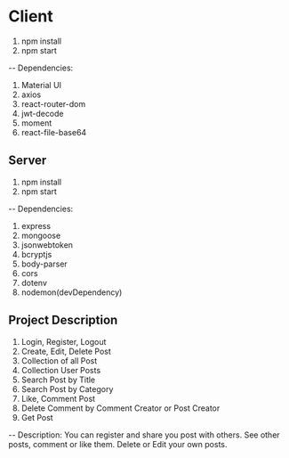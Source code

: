 # Client

1. npm install
2. npm start

-- Dependencies:
1. Material UI
2. axios
3. react-router-dom
4. jwt-decode
5. moment
6. react-file-base64

## Server

1. npm install
2. npm start

-- Dependencies:
1. express
2. mongoose
3. jsonwebtoken
4. bcryptjs
5. body-parser
6. cors
7. dotenv
8. nodemon(devDependency)

## Project Description

1. Login, Register, Logout
2. Create, Edit, Delete Post
4. Collection of all Post
5. Collection User Posts
6. Search Post by Title
7. Search Post by Category
3. Like, Comment Post
8. Delete Comment by Comment Creator or Post Creator
10. Get Post


-- Description:
    You can register and share you post with others. See other posts, comment or like them. Delete or Edit your own posts.